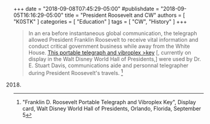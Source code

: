 +++
date = "2018-09-08T07:45:29-05:00"
#publishdate = "2018-09-05T16:16:29-05:00"
title = "President Roosevelt and CW"
authors = [ "K0STK" ]
categories = [ "Education" ]
tags = [ "CW", "History" ]
+++
>In an era before instantaneous global communication, the telegraph allowed
>President Franklin Roosevelt to receive vital information and conduct critical
>government business while away from the White House. 
>[This portable telegraph and vibroplex >key](https://cloud.rrra.org/index.php/apps/gallery/s/sQk0JjZAr4wZ24D)
>[, currently on display in the Walt Disney World Hall of Presidents,]
>were used by Dr. E. Stuart Davis, communications aide and personnal
>telegrapher during President Roosevelt's travels. [^1]

[^1]: "Franklin D. Roosevelt Portable Telegraph and Vibroplex Key", Display
card, Walt Disney World Hall of Presidents, Orlando, Florida, September 5
2018.

<!--more-->
